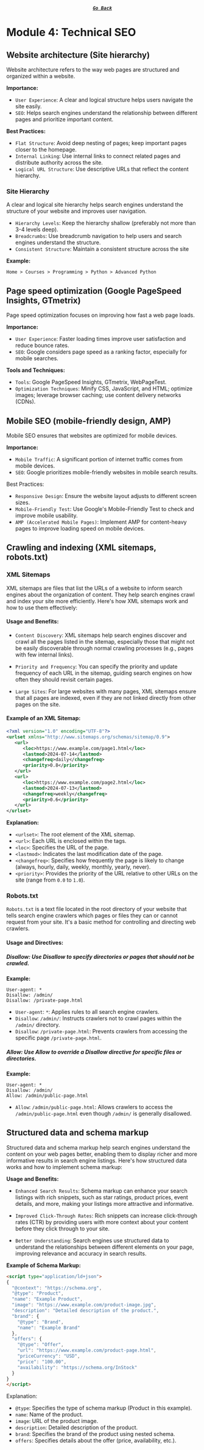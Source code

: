 <div align="center">

[**_``Go Back``_**](../README.md)

</div>

# Module 4: Technical SEO

## Website architecture (Site hierarchy)

Website architecture refers to the way web pages are structured and organized within a website.

**Importance:**
- ``User Experience``: A clear and logical structure helps users navigate the site easily.
- ``SEO``: Helps search engines understand the relationship between different pages and prioritize important content.

**Best Practices:**
- ``Flat Structure``: Avoid deep nesting of pages; keep important pages closer to the homepage.
- ``Internal Linking``: Use internal links to connect related pages and distribute authority across the site.
- ``Logical URL Structure``: Use descriptive URLs that reflect the content hierarchy.

### Site Hierarchy

A clear and logical site hierarchy helps search engines understand the structure of your website and improves user navigation.

- ``Hierarchy Levels``: Keep the hierarchy shallow (preferably not more than 3-4 levels deep).
- ``Breadcrumbs``: Use breadcrumb navigation to help users and search engines understand the structure.
- ``Consistent Structure``: Maintain a consistent structure across the site

**Example:**
```
Home > Courses > Programming > Python > Advanced Python
```

## Page speed optimization (Google PageSpeed Insights, GTmetrix)

Page speed optimization focuses on improving how fast a web page loads.

**Importance:**
- ``User Experience``: Faster loading times improve user satisfaction and reduce bounce rates.
- ``SEO``: Google considers page speed as a ranking factor, especially for mobile searches.

**Tools and Techniques:**
- ``Tools``: Google PageSpeed Insights, GTmetrix, WebPageTest.
- ``Optimization Techniques``: Minify CSS, JavaScript, and HTML; optimize images; leverage browser caching; use content delivery networks (CDNs).

## Mobile SEO (mobile-friendly design, AMP)

Mobile SEO ensures that websites are optimized for mobile devices.

**Importance:**
- ``Mobile Traffic``: A significant portion of internet traffic comes from mobile devices.
- ``SEO``: Google prioritizes mobile-friendly websites in mobile search results.

Best Practices:
- ``Responsive Design``: Ensure the website layout adjusts to different screen sizes.
- ``Mobile-Friendly Test``: Use Google's Mobile-Friendly Test to check and improve mobile usability.
- ``AMP (Accelerated Mobile Pages)``: Implement AMP for content-heavy pages to improve loading speed on mobile devices.

## Crawling and indexing (XML sitemaps, robots.txt)

### XML Sitemaps

XML sitemaps are files that list the URLs of a website to inform search engines about the organization of content. They help search engines crawl and index your site more efficiently. Here's how XML sitemaps work and how to use them effectively:

#### Usage and Benefits:

- ``Content Discovery``: XML sitemaps help search engines discover and crawl all the pages listed in the sitemap, especially those that might not be easily discoverable through normal crawling processes (e.g., pages with few internal links).

- ``Priority and Frequency``: You can specify the priority and update frequency of each URL in the sitemap, guiding search engines on how often they should revisit certain pages.

- ``Large Sites``: For large websites with many pages, XML sitemaps ensure that all pages are indexed, even if they are not linked directly from other pages on the site.

#### Example of an XML Sitemap:

```xml
<?xml version="1.0" encoding="UTF-8"?>
<urlset xmlns="http://www.sitemaps.org/schemas/sitemap/0.9">
   <url>
      <loc>https://www.example.com/page1.html</loc>
      <lastmod>2024-07-14</lastmod>
      <changefreq>daily</changefreq>
      <priority>0.8</priority>
   </url>
   <url>
      <loc>https://www.example.com/page2.html</loc>
      <lastmod>2024-07-13</lastmod>
      <changefreq>weekly</changefreq>
      <priority>0.6</priority>
   </url>
</urlset>
```

**Explanation:**

- ``<urlset>``: The root element of the XML sitemap.
- ``<url>``: Each URL is enclosed within the <url> tags.
- ``<loc>``: Specifies the URL of the page.
- ``<lastmod>``: Indicates the last modification date of the page.
- ``<changefreq>``: Specifies how frequently the page is likely to change (always, hourly, daily, weekly, monthly, yearly, never).
- ``<priority>``: Provides the priority of the URL relative to other URLs on the site (range from ``0.0`` to ``1.0``).

### Robots.txt

``Robots.txt`` is a text file located in the root directory of your website that tells search engine crawlers which pages or files they can or cannot request from your site. It's a basic method for controlling and directing web crawlers.

#### Usage and Directives:

##### Disallow: Use Disallow to specify directories or pages that should not be crawled.

**Example:**

```
User-agent: *
Disallow: /admin/
Disallow: /private-page.html
```

- ``User-agent``: ``*``: Applies rules to all search engine crawlers.
- ``Disallow``: ``/admin/``: Instructs crawlers not to crawl pages within the ``/admin/`` directory.
- ``Disallow``: ``/private-page.html``: Prevents crawlers from accessing the specific page ``/private-page.html``.

##### Allow: Use Allow to override a Disallow directive for specific files or directories.

**Example:**

```
User-agent: *
Disallow: /admin/
Allow: /admin/public-page.html
```

- ``Allow``: ``/admin/public-page.html``: Allows crawlers to access the ``/admin/public-page.html`` even though ``/admin/`` is generally disallowed.

## Structured data and schema markup

Structured data and schema markup help search engines understand the content on your web pages better, enabling them to display richer and more informative results in search engine listings. Here's how structured data works and how to implement schema markup:

**Usage and Benefits:**

- ``Enhanced Search Results``: Schema markup can enhance your search listings with rich snippets, such as star ratings, product prices, event details, and more, making your listings more attractive and informative.

- ``Improved Click-Through Rates``: Rich snippets can increase click-through rates (CTR) by providing users with more context about your content before they click through to your site.

- ``Better Understanding``: Search engines use structured data to understand the relationships between different elements on your page, improving relevance and accuracy in search results.

**Example of Schema Markup:**

```html
<script type="application/ld+json">
{
  "@context": "https://schema.org",
  "@type": "Product",
  "name": "Example Product",
  "image": "https://www.example.com/product-image.jpg",
  "description": "Detailed description of the product.",
  "brand": {
    "@type": "Brand",
    "name": "Example Brand"
  },
  "offers": {
    "@type": "Offer",
    "url": "https://www.example.com/product-page.html",
    "priceCurrency": "USD",
    "price": "100.00",
    "availability": "https://schema.org/InStock"
  }
}
</script>
```

Explanation:
- ``@type``: Specifies the type of schema markup (Product in this example).
- ``name``: Name of the product.
- ``image``: URL of the product image.
- ``description``: Detailed description of the product.
- ``brand``: Specifies the brand of the product using nested schema.
- ``offers``: Specifies details about the offer (price, availability, etc.).